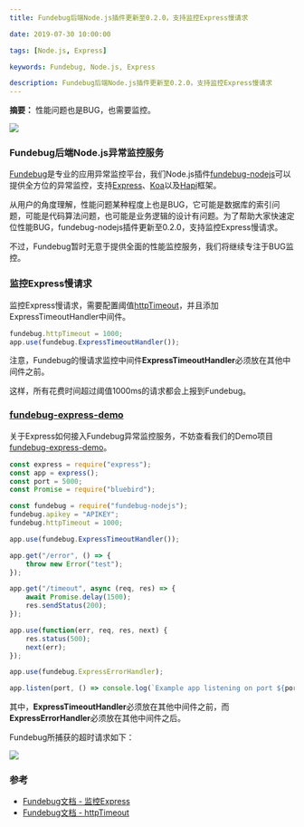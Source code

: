 ```yaml
---
title: Fundebug后端Node.js插件更新至0.2.0，支持监控Express慢请求

date: 2019-07-30 10:00:00

tags: [Node.js, Express]

keywords: Fundebug, Node.js, Express

description: Fundebug后端Node.js插件更新至0.2.0，支持监控Express慢请求
---
```


**摘要：** 性能问题也是BUG，也需要监控。

![](https://static.fundebug.cn/fundebug-nodejs-upgrade.jpg)

<!-- more -->

### Fundebug后端Node.js异常监控服务

[Fundebug](https://www.fundebug.com/)是专业的应用异常监控平台，我们Node.js插件[fundebug-nodejs](https://www.npmjs.com/package/fundebug-nodejs)可以提供全方位的异常监控，支持[Express](https://docs.fundebug.com/notifier/nodejs/framework/express.html)、[Koa](https://docs.fundebug.com/notifier/nodejs/framework/koa.html)以及[Hapi](https://docs.fundebug.com/notifier/nodejs/framework/hapi.html)框架。

从用户的角度理解，性能问题某种程度上也是BUG，它可能是数据库的索引问题，可能是代码算法问题，也可能是业务逻辑的设计有问题。为了帮助大家快速定位性能BUG，fundebug-nodejs插件更新至0.2.0，支持监控Express慢请求。

不过，Fundebug暂时无意于提供全面的性能监控服务，我们将继续专注于BUG监控。

### 监控Express慢请求

监控Express慢请求，需要配置阈值[httpTimeout](https://docs.fundebug.com/notifier/nodejs/customize/httptimeout.html)，并且添加ExpressTimeoutHandler中间件。

```js
fundebug.httpTimeout = 1000;
app.use(fundebug.ExpressTimeoutHandler());
```

注意，Fundebug的慢请求监控中间件**ExpressTimeoutHandler**必须放在其他中间件之前。

这样，所有花费时间超过阈值1000ms的请求都会上报到Fundebug。

### [fundebug-express-demo](https://github.com/Fundebug/fundebug-express-demo)

关于Express如何接入Fundebug异常监控服务，不妨查看我们的Demo项目[fundebug-express-demo](https://github.com/Fundebug/fundebug-express-demo)。

```javascript
const express = require("express");
const app = express();
const port = 5000;
const Promise = require("bluebird");

const fundebug = require("fundebug-nodejs");
fundebug.apikey = "APIKEY";
fundebug.httpTimeout = 1000;

app.use(fundebug.ExpressTimeoutHandler());

app.get("/error", () => {
    throw new Error("test");
});

app.get("/timeout", async (req, res) => {
    await Promise.delay(1500);
    res.sendStatus(200);
});

app.use(function(err, req, res, next) {
    res.status(500);
    next(err);
});

app.use(fundebug.ExpressErrorHandler);

app.listen(port, () => console.log(`Example app listening on port ${port}!`));
```

其中，**ExpressTimeoutHandler**必须放在其他中间件之前，而**ExpressErrorHandler**必须放在其他中间件之后。

Fundebug所捕获的超时请求如下：

![](https://image.fundebug.com/2019-07-30-express-timeout.png)


### 参考

- [Fundebug文档 - 监控Express](https://docs.fundebug.com/notifier/nodejs/framework/express.html)
- [Fundebug文档 - httpTimeout](https://docs.fundebug.com/notifier/nodejs/customize/httptimeout.html)
